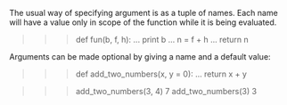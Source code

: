 The usual way of specifying argument is as a tuple of names.
Each name will have a value only in scope of the function while it is being evaluated.

>>> def fun(b, f, h):
...     print b
...     n = f + h
...     return n

Arguments can be made optional by giving a name and a default value:
>>> def add_two_numbers(x, y = 0):
...     return x + y

>>> add_two_numbers(3, 4)
7
>>> add_two_numbers(3)
3
